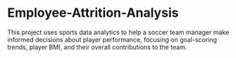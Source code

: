 # Employee-Attrition-Analysis
This project uses sports data analytics to help a soccer team manager make informed decisions about player performance, focusing on goal-scoring trends, player BMI, and their overall contributions to the team.
